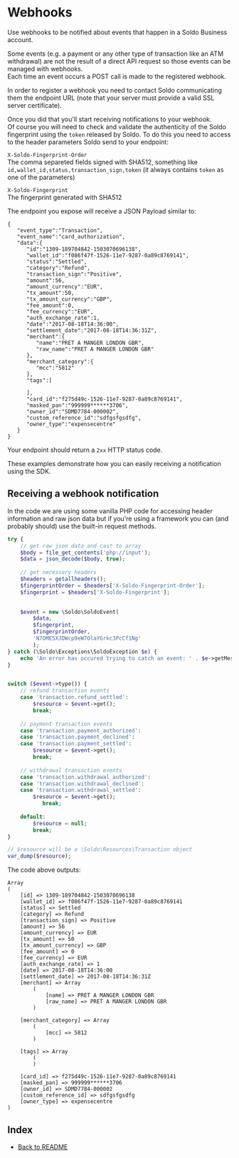 # Webhooks

Use webhooks to be notified about events that happen in a Soldo Business account.

Some events (e.g. a payment or any other type of transaction like an ATM withdrawal) are not the result of a direct API request so those events can be managed with webhooks.  
Each time an event occurs a POST call is made to the registered webhook.

In order to register a webhook you need to contact Soldo communicating them the endpoint URL (note that your server must provide a valid SSL server certificate).

Once you did that you'll start receiving notifications to your webhook.   
Of course you will need to check and validate the authenticity of the Soldo fingerprint using the `token` released by Soldo.
To do this you need to access to the header parameters Soldo send to your endpoint:

`X-Soldo-Fingerprint-Order`   
The comma separeted fields signed with SHA512, something like `id,wallet_id,status,transaction_sign,token` (it always contains `token` as one of the parameters)

`X-Soldo-Fingerprint`   
The fingerprint generated with SHA512

The endpoint you expose will receive a JSON Payload similar to:

```
{
   "event_type":"Transaction",
   "event_name":"card_authorization",
   "data":{
      "id":"1309-189704842-1503070696138",
      "wallet_id":"f086f47f-1526-11e7-9287-0a89c8769141",
      "status":"Settled",
      "category":"Refund",
      "transaction_sign":"Positive",
      "amount":56,
      "amount_currency":"EUR",
      "tx_amount":50,
      "tx_amount_currency":"GBP",
      "fee_amount":0,
      "fee_currency":"EUR",
      "auth_exchange_rate":1,
      "date":"2017-08-18T14:36:00",
      "settlement_date":"2017-08-18T14:36:31Z",
      "merchant":{
         "name":"PRET A MANGER LONDON GBR",
         "raw_name":"PRET A MANGER LONDON GBR"
      },
      "merchant_category":{
         "mcc":"5812"
      },
      "tags":[

      ],
      "card_id":"f275d49c-1526-11e7-9287-0a89c8769141",
      "masked_pan":"999999******3706",
      "owner_id":"SDMD7784-000002",
      "custom_reference_id":"sdfgsfgsdfg",
      "owner_type":"expensecentre"
   }
}
```
Your endpoint should return a `2xx` HTTP status code.

These examples demonstrate how you can easily receiving a notification using the SDK.  

## Receiving a webhook notification

In the code we are using some vanilla PHP code for accessing header information and raw json data but if you're using a framework you can (and probably should) use the built-in request methods.

```php
try {
    // get raw json data and cast to array
    $body = file_get_contents('php://input');
    $data = json_decode($body, true);
    
    // get necessary headers
    $headers = getallheaders();
    $fingerprintOrder = $headers['X-Soldo-Fingerprint-Order'];
    $fingerprint = $headers['X-Soldo-Fingerprint'];
    

    $event = new \Soldo\SoldoEvent(
    	$data, 
    	$fingerprint,
    	$fingerprintOrder,
    	'N7OME5XJDWcp9eW7OlaYGrkc3PcCf1Ng'
    	);
} catch (\Soldo\Exceptions\SoldoException $e) {
    echo 'An error has occured trying to catch an event: ' . $e->getMessage();
}


switch ($event->type()) {
	// refund transaction events
	case 'transaction.refund_settled':
		$resource = $event->get();
		break;
	
	// payment transaction events
	case 'transaction.payment_authorized':
	case 'transaction.payment_declined':
	case 'transaction.payment_settled':
	    $resource = $event->get();
    	break;
		
	// withdrawal transaction events
	case 'transaction.withdrawal_authorized':
	case 'transaction.withdrawal_declined':
	case 'transaction.withdrawal_settled':
	    $resource = $event->get();
		   break;
		
	default:
	    $resource = null;
	    break;
}

// $resource will be a \Soldo\Resources\Transaction object
var_dump($resource);

```

The code above outputs:

```
Array
(
    [id] => 1309-189704842-1503070696138
    [wallet_id] => f086f47f-1526-11e7-9287-0a89c8769141
    [status] => Settled
    [category] => Refund
    [transaction_sign] => Positive
    [amount] => 56
    [amount_currency] => EUR
    [tx_amount] => 50
    [tx_amount_currency] => GBP
    [fee_amount] => 0
    [fee_currency] => EUR
    [auth_exchange_rate] => 1
    [date] => 2017-08-18T14:36:00
    [settlement_date] => 2017-08-18T14:36:31Z
    [merchant] => Array
        (
            [name] => PRET A MANGER LONDON GBR
            [raw_name] => PRET A MANGER LONDON GBR
        )

    [merchant_category] => Array
        (
            [mcc] => 5812
        )

    [tags] => Array
        (
        )

    [card_id] => f275d49c-1526-11e7-9287-0a89c8769141
    [masked_pan] => 999999******3706
    [owner_id] => SDMD7784-000002
    [custom_reference_id] => sdfgsfgsdfg
    [owner_type] => expensecentre
)

```

## Index
- [Back to README](../README.md)
